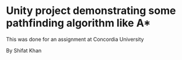 # Unity project demonstrating some pathfinding algorithm like A*
This was done for an assignment at Concordia University

By Shifat Khan

